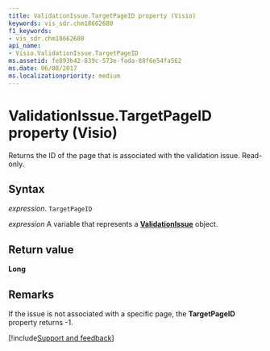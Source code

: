 ```yaml
---
title: ValidationIssue.TargetPageID property (Visio)
keywords: vis_sdr.chm18662680
f1_keywords:
- vis_sdr.chm18662680
api_name:
- Visio.ValidationIssue.TargetPageID
ms.assetid: fe893b42-839c-573e-fada-88f6e54fa562
ms.date: 06/08/2017
ms.localizationpriority: medium
---
```



# ValidationIssue.TargetPageID property (Visio)

Returns the ID of the page that is associated with the validation issue. Read-only.


## Syntax

_expression_. `TargetPageID`

_expression_ A variable that represents a **[ValidationIssue](Visio.ValidationIssue.md)** object.


## Return value

 **Long**


## Remarks

If the issue is not associated with a specific page, the **TargetPageID** property returns -1.

[!include[Support and feedback](~/includes/feedback-boilerplate.md)]